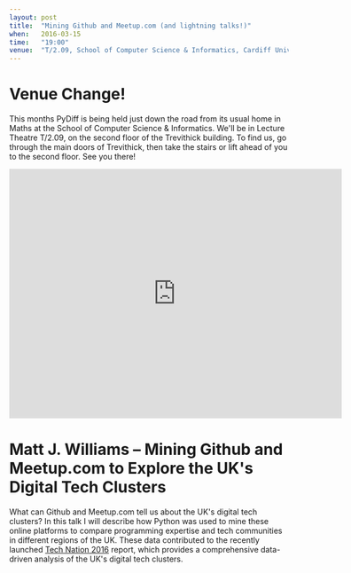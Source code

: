 ```yaml
---
layout: post
title:  "Mining Github and Meetup.com (and lightning talks!)"
when:   2016-03-15
time:   "19:00"
venue:  "T/2.09, School of Computer Science & Informatics, Cardiff University"
---
```


# Venue Change!

This months PyDiff is being held just down the road from its usual home in Maths at the School of Computer Science & Informatics. We'll be in Lecture Theatre T/2.09, on the second floor of the Trevithick building. To find us, go through the main doors of Trevithick, then take the stairs or lift ahead of you to the second floor. See you there!

<iframe src="https://www.google.com/maps/embed?pb=!1m18!1m12!1m3!1d2484.5563658121855!2d-3.1726044842308547!3d51.4846569796314!2m3!1f0!2f0!3f0!3m2!1i1024!2i768!4f13.1!3m3!1m2!1s0x486e1cb8742c46f5%3A0xc620b871e5d19cac!2sTrevithick+Bldg%2C+Cardiff+CF24!5e0!3m2!1sen!2suk!4v1456917752266" width="600" height="450" frameborder="0" style="border:0" allowfullscreen>&nbsp;</iframe>

# Matt J. Williams – Mining Github and Meetup.com to Explore the UK's Digital Tech Clusters

What can Github and Meetup.com tell us about the UK's digital tech clusters? In this talk I will describe how Python was used to mine these online platforms to compare programming expertise and tech communities in different regions of the UK. These data contributed to the recently launched [Tech Nation 2016](http://www.nesta.org.uk/publications/tech-nation-2016) report, which provides a comprehensive data-driven analysis of the UK's digital tech clusters.
